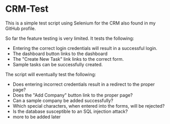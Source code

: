# CRM-Test

This is a simple test script using Selenium for the CRM also found in my GitHub profile.

So far the feature testing is very limited. It tests the following:
 - Entering the correct login credentials will result in a successful login.
 - The dashboard button links to the dashboard
 - The "Create New Task" link links to the correct form.
 - Sample tasks can be successfully created.
 
 The script will eventually test the following:
 - Does entering incorrect credentials result in a redirect to the proper page?
 - Does the "Add Company" button link to the proper page?
 - Can a sample company be added successfully?
 - Which special characters, when entered into the forms, will be rejected?
 - Is the database susceptible to an SQL injection attack?
 - more to be added later
